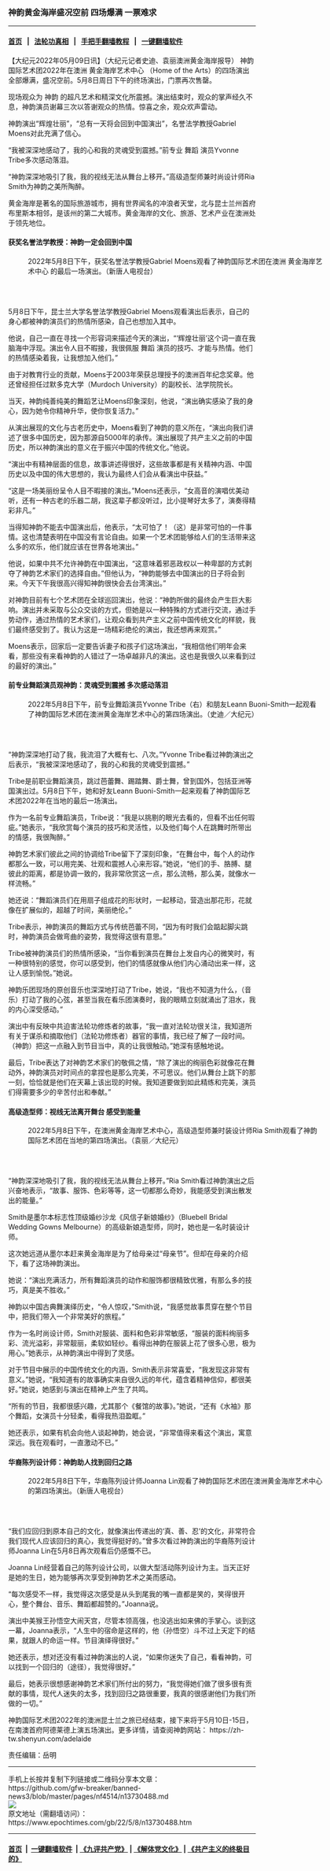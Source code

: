 ### 神韵黄金海岸盛况空前 四场爆满 一票难求
------------------------

#### [首页](https://github.com/gfw-breaker/banned-news3/blob/master/README.md) &nbsp;&nbsp;|&nbsp;&nbsp; [法轮功真相](https://github.com/begood0513/basic/blob/master/README.md)  &nbsp;&nbsp;|&nbsp;&nbsp; [手把手翻墙教程](https://github.com/gfw-breaker/guides/wiki)  &nbsp;&nbsp;|&nbsp;&nbsp; [一键翻墙软件](https://github.com/gfw-breaker/nogfw/blob/master/README.md)  



<div><p>
 【大纪元2022年05月09日讯】（大纪元记者史迪、袁丽澳洲黄金海岸报导）
 <ok href="https://www.epochtimes.com/gb/tag/%E7%A5%9E%E9%9F%B5.html">
  神韵
 </ok>
 国际艺术团2022年在澳洲
 <ok href="https://www.epochtimes.com/gb/tag/%E9%BB%84%E9%87%91%E6%B5%B7%E5%B2%B8%E8%89%BA%E6%9C%AF%E4%B8%AD%E5%BF%83.html">
  黄金海岸艺术中心
 </ok>
 （Home of the Arts）的四场演出全部爆满，盛况空前。5月8日周日下午的终场演出，门票再次售罄。
</p>
<p>
 现场观众为
 <ok href="https://www.epochtimes.com/gb/tag/%E7%A5%9E%E9%9F%B5.html">
  神韵
 </ok>
 的超凡艺术和精深文化所震撼。演出结束时，观众的掌声经久不息，神韵演员谢幕三次以答谢观众的热情。惊喜之余，观众欢声雷动。
</p>
<p>
 神韵演出“辉煌壮丽”，“总有一天将会回到中国演出”，名誉法学教授Gabriel Moens对此充满了信心。
</p>
<p>
 “我被深深地感动了，我的心和我的灵魂受到震撼。”前专业
 <ok href="https://www.epochtimes.com/gb/tag/%E8%88%9E%E8%B9%88.html">
  舞蹈
 </ok>
 演员Yvonne Tribe多次感动落泪。
</p>
<p>
 “神韵深深地吸引了我，我的视线无法从舞台上移开。”高级造型师兼时尚设计师Ria Smith为神韵之美所陶醉。
</p>
<p>
 黄金海岸是著名的国际旅游城市，拥有世界闻名的冲浪者天堂，北与昆士兰州首府布里斯本相邻，是该州的第二大城市。黄金海岸的文化、旅游、艺术产业在澳洲处于领先地位。
</p>
<h4>
 获奖名誉法学教授：神韵一定会回到中国
</h4>
<figure aria-describedby="caption-attachment-13730495" class="wp-caption aligncenter" id="attachment_13730495" style="width: 600px">
 <ok href="https://i.epochtimes.com/assets/uploads/2022/05/id13730495-220508050237100719.jpg" target="_blank">
  <img alt="" class="size-large wp-image-13730495" src="https://i.epochtimes.com/assets/uploads/2022/05/id13730495-220508050237100719-600x400.jpg" title=""/>
 </ok>
 <br/><figcaption class="wp-caption-text" id="caption-attachment-13730495">
  2022年5月8日下午，获奖名誉法学教授Gabriel Moens观看了神韵国际艺术团在澳洲
  <ok href="https://www.epochtimes.com/gb/tag/%E9%BB%84%E9%87%91%E6%B5%B7%E5%B2%B8%E8%89%BA%E6%9C%AF%E4%B8%AD%E5%BF%83.html">
   黄金海岸艺术中心
  </ok>
  的最后一场演出。（新唐人电视台）
 </figcaption><br/>
</figure><br/>
<p>
 5月8日下午，昆士兰大学名誉法学教授Gabriel Moens观看演出后表示，自己的身心都被神韵演员们的热情所感染，自己也想加入其中。
</p>
<p>
 他说，自己一直在寻找一个形容词来描述今天的演出，“‘辉煌壮丽’这个词一直在我脑海中浮现。演出令人目不暇接，我很佩服
 <ok href="https://www.epochtimes.com/gb/tag/%E8%88%9E%E8%B9%88.html">
  舞蹈
 </ok>
 演员的技巧、才能与热情。他们的热情感染着我，让我想加入他们。”
</p>
<p>
 由于对教育行业的贡献，Moens于2003年荣获总理授予的澳洲百年纪念奖章。他还曾经担任过默多克大学（Murdoch University）的副校长、法学院院长。
</p>
<p>
 当天，神韵纯善纯美的舞蹈艺让Moens印象深刻，他说，“演出确实感染了我的身心，因为她令你精神升华，使你恢复活力。”
</p>
<p>
 从演出展现的文化与古老历史中，Moens看到了神韵的意义所在，“演出向我们讲述了很多中国历史，因为那源自5000年的承传。演出展现了共产主义之前的中国历史，所以神韵演出的意义在于振兴中国的传统文化。”他说。
</p>
<p>
 “演出中有精神层面的信息，故事讲述得很好，这些故事都是有关精神内涵、中国历史以及中国的伟大思想的，我认为最终人们会从看演出中获益。”
</p>
<p>
 “这是一场美丽纷呈令人目不暇接的演出。”Moens还表示，“女高音的演唱优美动听，还有一种古老的乐器二胡，我这辈子都没听过，比小提琴好太多了，演奏得精彩非凡。”
</p>
<p>
 当得知神韵不能去中国演出后，他表示，“太可怕了！（这）是非常可怕的一件事情。这也清楚表明在中国没有言论自由。如果一个艺术团能够给人们的生活带来这么多的欢乐，他们就应该在世界各地演出。”
</p>
<p>
 他说，如果中共不允许神韵在中国演出，“这意味着邪恶政权以一种卑鄙的方式剥夺了神韵艺术家们的选择自由。”但他认为，“神韵能够去中国演出的日子将会到来。今天下午我很高兴得知神韵很快会去台湾演出。”
</p>
<p>
 对神韵目前有七个艺术团在全球巡回演出，他说：“神韵所做的最终会产生巨大影响。演出并未采取与公众交谈的方式，但她是以一种特殊的方式进行交流，通过手势动作，通过热情的艺术家们，让观众看到共产主义之前中国传统文化的样貌，我们最终感受到了。我认为这是一场精彩绝伦的演出，我还想再来观赏。”
</p>
<p>
 Moens表示，回家后一定要告诉妻子和孩子们这场演出，“我相信他们明年会来看，那些没有来看神韵的人错过了一场卓越非凡的演出。这也是我很久以来看到过的最好的演出。”
</p>
<h4>
 前专业舞蹈演员观神韵：灵魂受到震撼 多次感动落泪
</h4>
<figure aria-describedby="caption-attachment-13730497" class="wp-caption aligncenter" id="attachment_13730497" style="width: 600px">
 <ok href="https://i.epochtimes.com/assets/uploads/2022/05/id13730497-220508040723100719.jpg" target="_blank">
  <img alt="" class="size-large wp-image-13730497" src="https://i.epochtimes.com/assets/uploads/2022/05/id13730497-220508040723100719-600x400.jpg" title=""/>
 </ok>
 <br/><figcaption class="wp-caption-text" id="caption-attachment-13730497">
  2022年5月8日下午，前专业舞蹈演员Yvonne Tribe（右）和朋友Leann Buoni-Smith一起观看了神韵国际艺术团在澳洲黄金海岸艺术中心的第四场演出。（史迪／大纪元）
 </figcaption><br/>
</figure><br/>
<p>
 “神韵深深地打动了我，我流泪了大概有七、八次。”Yvonne Tribe看过神韵演出之后表示，“我被深深地感动了，我的心和我的灵魂受到震撼。”
</p>
<p>
 Tribe是前职业舞蹈演员，跳过芭蕾舞、踢踏舞、爵士舞，曾到国外，包括亚洲等国演出过。5月8日下午，她和好友Leann Buoni-Smith一起来观看了神韵国际艺术团2022年在当地的最后一场演出。
</p>
<p>
 作为一名前专业舞蹈演员，Tribe说：“我是以挑剔的眼光去看的，但看不出任何瑕疵。”她表示，“我欣赏每个演员的技巧和灵活性，以及他们每个人在跳舞时所带出的情感，我很陶醉。”
</p>
<p>
 神韵艺术家们彼此之间的协调给Tribe留下了深刻印象，“在舞台中，每个人的动作都那么一致，可以用完美、壮观和震撼人心来形容。”她说，“他们的手、胳膊、腿彼此的距离，都是协调一致的，我非常欣赏这一点，那么流畅，那么美，就像水一样流畅。”
</p>
<p>
 她还说：“舞蹈演员们在用扇子组成花的形状时，一起移动，营造出那花形，花就像在扩展似的，超越了时间，美丽绝伦。”
</p>
<p>
 Tribe表示，神韵演员的舞蹈方式与传统芭蕾不同，“因为有时我们会踮起脚尖跳时，神韵演员会做弯曲的姿势，我觉得这很有意思。”
</p>
<p>
 Tribe被神韵演员们的热情所感染，“当你看到演员在舞台上发自内心的微笑时，有一种很特别的感觉，你可以感受到，他们的情感就像从他们内心涌动出来一样，这让人感到愉悦。”她说。
</p>
<p>
 神韵乐团现场的原创音乐也深深地打动了Tribe，她说，“我也不知道为什么，（音乐）打动了我的心弦，甚至当我在看乐团演奏时，我的眼睛立刻就涌出了泪水，我的内心深受感动。”
</p>
<p>
 演出中有反映中共迫害法轮功修炼者的故事，“我一直对法轮功很关注，我知道所有关于谋杀和摘取他们（法轮功修炼者）器官的事情，我已经了解了一段时间。（神韵）把这一点融入到节目当中，真的让我很触动。”她深有感触地说。
</p>
<p>
 最后，Tribe表达了对神韵艺术家们的敬佩之情，“除了演出的绚丽色彩就像花在舞动外，神韵演员对时间点的拿捏也是那么完美，不可思议。他们从舞台上跳下的那一刻，恰恰就是他们在天幕上该出现的时候。我知道要做到如此精练和完美，演员们得需要多少的辛苦付出和奉献。”
</p>
<h4>
 高级造型师：视线无法离开舞台 感受到能量
</h4>
<figure aria-describedby="caption-attachment-13730498" class="wp-caption aligncenter" id="attachment_13730498" style="width: 600px">
 <ok href="https://i.epochtimes.com/assets/uploads/2022/05/id13730498-220508045444100719.jpg" target="_blank">
  <img alt="" class="size-large wp-image-13730498" src="https://i.epochtimes.com/assets/uploads/2022/05/id13730498-220508045444100719-600x400.jpg" title=""/>
 </ok>
 <br/><figcaption class="wp-caption-text" id="caption-attachment-13730498">
  2022年5月8日下午，在澳洲黄金海岸艺术中心，高级造型师兼时装设计师Ria Smith观看了神韵国际艺术团在当地的第四场演出。（袁丽／大纪元）
 </figcaption><br/>
</figure><br/>
<p>
 “神韵深深地吸引了我，我的视线无法从舞台上移开。”Ria Smith看过神韵演出之后兴奋地表示，“故事、服饰、色彩等等，这一切都那么奇妙，我能感受到演出散发出的能量。”
</p>
<p>
 Smith是墨尔本标志性顶级婚纱沙龙《风信子新娘婚纱》（Bluebell Bridal Wedding Gowns Melbourne）的高级新娘造型师，同时，她也是一名时装设计师。
</p>
<p>
 这次她远道从墨尔本赶来黄金海岸是为了给母亲过“母亲节”。但却在母亲的介绍下，看了这场神韵演出。
</p>
<p>
 她说：“演出充满活力，所有舞蹈演员的动作和服饰都很精致优雅，有那么多的技巧，真是美不胜收。”
</p>
<p>
 神韵以中国古典舞演绎历史，“令人惊叹，”Smith说，“我感觉故事贯穿在整个节目中，把我们带入一个非常美好的旅程。”
</p>
<p>
 作为一名时尚设计师，Smith对服装、面料和色彩非常敏感，“服装的面料绚丽多彩、流光溢彩，非常靓丽，柔软如轻纱。看得出神韵在服装上花了很多心思，极为用心。”她表示，从神韵演出中得到了灵感。
</p>
<p>
 对于节目中展示的中国传统文化的内涵，Smith表示非常喜爱，“我发现这非常有意义。”她说，“我知道有的故事确实来自很久远的年代，蕴含着精神信仰，都很美好。”她说，她感到与演出在精神上产生了共鸣。
</p>
<p>
 “所有的节目，我都很感兴趣，尤其那个《餐馆的故事》。”她说，“还有《水袖》那个舞蹈，女演员十分轻柔，看得我热泪盈眶。”
</p>
<p>
 她还表示，如果有机会向他人谈起神韵，她会说，“非常值得来看这个演出，寓意深远。我在观看时，一直激动不已。”
</p>
<h4>
 华裔陈列设计师：神韵助人找到回归之路
</h4>
<figure aria-describedby="caption-attachment-13730500" class="wp-caption aligncenter" id="attachment_13730500" style="width: 600px">
 <ok href="https://i.epochtimes.com/assets/uploads/2022/05/id13730500-220508050234100719.jpg" target="_blank">
  <img alt="" class="size-large wp-image-13730500" src="https://i.epochtimes.com/assets/uploads/2022/05/id13730500-220508050234100719-600x400.jpg" title=""/>
 </ok>
 <br/><figcaption class="wp-caption-text" id="caption-attachment-13730500">
  2022年5月8日下午，华裔陈列设计师Joanna Lin观看了神韵国际艺术团在澳洲黄金海岸艺术中心的第四场演出。（新唐人电视台）
 </figcaption><br/>
</figure><br/>
<p>
 “我们应回归到原本自己的文化，就像演出传递出的‘真、善、忍’的文化，非常符合我们现代人应该回归的真心，我觉得挺好的。”曾多次看过神韵演出的华裔陈列设计师Joanna Lin在5月8日再次观看后仍感慨不已。
</p>
<p>
 Joanna Lin经营着自己的陈列设计公司，以做大型活动陈列设计为主。当天正好是她的生日，她为能够再次享受到神韵艺术之美而感动。
</p>
<p>
 “每次感受不一样，我觉得这次感受是从头到尾我的嘴一直都是笑的，笑得很开心，整个舞台、音乐、舞蹈都超赞的。”Joanna说。
</p>
<p>
 演出中美猴王孙悟空大闹天宫，尽管本领高强，也没逃出如来佛的手掌心。谈到这一幕，Joanna表示，“人生中的宿命是这样的，他（孙悟空）斗不过上天定下的结果，就跟人的命运一样。节目演绎得很好。”
</p>
<p>
 她还表示，想对还没有看过神韵演出的人说，“如果你迷失了自己，看看神韵，可以找到一个回归的（途径），我觉得很好。”
</p>
<p>
 最后，她表示很想感谢神韵艺术家们所付出的努力，“我觉得她们做了很多很有贡献的事情，现代人迷失的太多，找到回归之路很重要，我真的很感谢他们为我们所做的一切。”
</p>
<p>
 神韵国际艺术团2022年的澳洲昆士兰之旅已经结束，接下来将于5月10日-15日，在南澳首府阿德莱德上演五场演出。更多详情，请查阅神韵网站：
 <ok href="https://zh-tw.shenyun.com/adelaide">
  https://zh-tw.shenyun.com/adelaide
 </ok>
</p>
<p>
 责任编辑：岳明
</p>
</div>
<hr/>
手机上长按并复制下列链接或二维码分享本文章：<br/>
https://github.com/gfw-breaker/banned-news3/blob/master/pages/nf4514/n13730488.md <br/>
<a href='https://github.com/gfw-breaker/banned-news3/blob/master/pages/nf4514/n13730488.md'><img src='https://github.com/gfw-breaker/banned-news3/blob/master/pages/nf4514/n13730488.md.png'/></a> <br/>
原文地址（需翻墙访问）：https://www.epochtimes.com/gb/22/5/8/n13730488.htm


------------------------
#### [首页](https://github.com/gfw-breaker/banned-news3/blob/master/README.md) &nbsp;|&nbsp; [一键翻墙软件](https://github.com/gfw-breaker/nogfw/blob/master/README.md) &nbsp;| [《九评共产党》](https://github.com/gfw-breaker/9ping.md/blob/master/README.md#九评之一评共产党是什么) | [《解体党文化》](https://github.com/gfw-breaker/jtdwh.md/blob/master/README.md) | [《共产主义的终极目的》](https://github.com/gfw-breaker/gczydzjmd.md/blob/master/README.md)


<img src='http://gfw-breaker.win/banned-news3/pages/nf4514/n13730488.md' width='0px' height='0px'/>